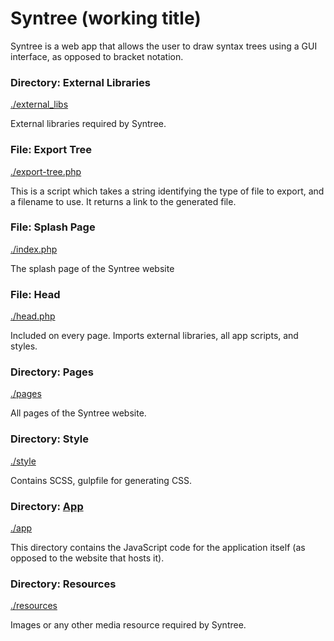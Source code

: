 # Syntree (working title)
Syntree is a web app that allows the user to draw syntax trees using a GUI interface, as opposed to bracket notation.



### Directory: External Libraries
[./external_libs](./external_libs)

External libraries required by Syntree.

### File: Export Tree
[./export-tree.php](./export-tree.php)

This is a script which takes a string identifying the type of file to export, and a filename to use. It returns a link to the generated file.

### File: Splash Page
[./index.php](./index.php)

The splash page of the Syntree website

### File: Head
[./head.php](./head.php)

Included on every page. Imports external libraries, all app scripts, and styles.

### Directory: Pages
[./pages](./pages)

All pages of the Syntree website.

### Directory: Style
[./style](./style)

Contains SCSS, gulpfile for generating CSS.

### Directory: [App](./app/README.md)
[./app](./app)

This directory contains the JavaScript code for the application itself (as opposed to the website that hosts it).

### Directory: Resources
[./resources](./resources)

Images or any other media resource required by Syntree.

